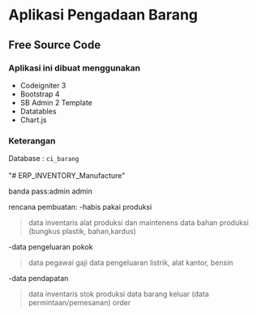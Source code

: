 # Aplikasi Pengadaan Barang<br/>
## Free Source Code<br/>

### Aplikasi ini dibuat menggunakan
- Codeigniter 3
- Bootstrap 4
- SB Admin 2 Template
- Datatables
- Chart.js

### Keterangan <br/>
Database : <code>ci_barang</code><br/>
<br/>
"# ERP_INVENTORY_Manufacture" 

banda
pass:admin admin

rencana pembuatan:
-habis pakai produksi
>data inventaris alat produksi dan maintenens
>data bahan produksi (bungkus plastik, bahan,kardus)

-data pengeluaran pokok
>data pegawai gaji
>data pengeluaran listrik, alat kantor, bensin

-data pendapatan
>data inventaris stok produksi
>data barang keluar (data permintaan/pemesanan) order

